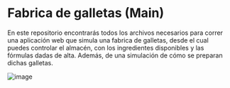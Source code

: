 # Fabrica de galletas (Main)

En este repositorio encontrarás todos los archivos necesarios para correr una aplicación web que simula una fabrica de galletas, desde el cual puedes controlar el almacén, con los ingredientes disponibles y las fórmulas dadas de alta.
Además, de una simulación de cómo se preparan dichas galletas. 

![image](https://user-images.githubusercontent.com/112222401/232263769-c8aadf28-cff5-4ff2-af90-54caf3038ddf.png)
